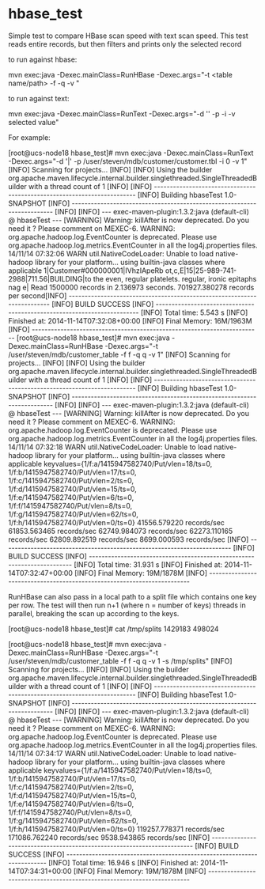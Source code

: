 hbase_test
==========
Simple test to compare HBase scan speed with text scan speed.
This test reads entire records, but then filters and prints only the selected record

to run against hbase:

mvn exec:java -Dexec.mainClass=RunHBase -Dexec.args="-t <table name/path> -f <selected family>  -q <selected qualifier> -v <selected value>"

to run against text:

mvn exec:java -Dexec.mainClass=RunText -Dexec.args="-d '<delimiter>' -p <path to file> -i <selected index> -v selected value"


For example:

[root@ucs-node18 hbase_test]# mvn exec:java -Dexec.mainClass=RunText -Dexec.args="-d '|' -p /user/steven/mdb/customer/customer.tbl -i 0 -v 1"
[INFO] Scanning for projects...
[INFO]
[INFO] Using the builder org.apache.maven.lifecycle.internal.builder.singlethreaded.SingleThreadedBuilder with a thread count of 1
[INFO]
[INFO] ------------------------------------------------------------------------
[INFO] Building hbaseTest 1.0-SNAPSHOT
[INFO] ------------------------------------------------------------------------
[INFO]
[INFO] --- exec-maven-plugin:1.3.2:java (default-cli) @ hbaseTest ---
[WARNING] Warning: killAfter is now deprecated. Do you need it ? Please comment on MEXEC-6.
WARNING: org.apache.hadoop.log.EventCounter is deprecated. Please use org.apache.hadoop.log.metrics.EventCounter in all the log4j.properties files.
14/11/14 07:32:06 WARN util.NativeCodeLoader: Unable to load native-hadoop library for your platform... using builtin-java classes where applicable
1|Customer#000000001|IVhzIApeRb ot,c,E|15|25-989-741-2988|711.56|BUILDING|to the even, regular platelets. regular, ironic epitaphs nag e|
Read 1500000 records in 2.136973 seconds. 701927.380278 records per second[INFO] ------------------------------------------------------------------------
[INFO] BUILD SUCCESS
[INFO] ------------------------------------------------------------------------
[INFO] Total time: 5.543 s
[INFO] Finished at: 2014-11-14T07:32:08+00:00
[INFO] Final Memory: 16M/1963M
[INFO] ------------------------------------------------------------------------
[root@ucs-node18 hbase_test]# mvn exec:java -Dexec.mainClass=RunHBase -Dexec.args="-t /user/steven/mdb/customer_table -f f -q q -v 1"
[INFO] Scanning for projects...
[INFO]
[INFO] Using the builder org.apache.maven.lifecycle.internal.builder.singlethreaded.SingleThreadedBuilder with a thread count of 1
[INFO]
[INFO] ------------------------------------------------------------------------
[INFO] Building hbaseTest 1.0-SNAPSHOT
[INFO] ------------------------------------------------------------------------
[INFO]
[INFO] --- exec-maven-plugin:1.3.2:java (default-cli) @ hbaseTest ---
[WARNING] Warning: killAfter is now deprecated. Do you need it ? Please comment on MEXEC-6.
WARNING: org.apache.hadoop.log.EventCounter is deprecated. Please use org.apache.hadoop.log.metrics.EventCounter in all the log4j.properties files.
14/11/14 07:32:18 WARN util.NativeCodeLoader: Unable to load native-hadoop library for your platform... using builtin-java classes where applicable
keyvalues={1/f:a/1415947582740/Put/vlen=18/ts=0, 1/f:b/1415947582740/Put/vlen=17/ts=0, 1/f:c/1415947582740/Put/vlen=2/ts=0, 1/f:d/1415947582740/Put/vlen=15/ts=0, 1/f:e/1415947582740/Put/vlen=6/ts=0, 1/f:f/1415947582740/Put/vlen=8/ts=0, 1/f:g/1415947582740/Put/vlen=62/ts=0, 1/f:h/1415947582740/Put/vlen=0/ts=0}
41556.579220 records/sec
61853.563465 records/sec
62749.984073 records/sec
62273.110165 records/sec
62809.892519 records/sec
8699.000593 records/sec
[INFO] ------------------------------------------------------------------------
[INFO] BUILD SUCCESS
[INFO] ------------------------------------------------------------------------
[INFO] Total time: 31.931 s
[INFO] Finished at: 2014-11-14T07:32:47+00:00
[INFO] Final Memory: 19M/1878M
[INFO] ------------------------------------------------------------------------


RunHBase can also pass in a local path to a split file which contains one key per row. The test will then run n+1 (where n = number of keys) threads in parallel,
breaking the scan up according to the keys.

[root@ucs-node18 hbase_test]# cat /tmp/splits
1429183
498024

[root@ucs-node18 hbase_test]# mvn exec:java -Dexec.mainClass=RunHBase -Dexec.args="-t /user/steven/mdb/customer_table -f f -q q -v 1 -s /tmp/splits"
[INFO] Scanning for projects...
[INFO]
[INFO] Using the builder org.apache.maven.lifecycle.internal.builder.singlethreaded.SingleThreadedBuilder with a thread count of 1
[INFO]
[INFO] ------------------------------------------------------------------------
[INFO] Building hbaseTest 1.0-SNAPSHOT
[INFO] ------------------------------------------------------------------------
[INFO]
[INFO] --- exec-maven-plugin:1.3.2:java (default-cli) @ hbaseTest ---
[WARNING] Warning: killAfter is now deprecated. Do you need it ? Please comment on MEXEC-6.
WARNING: org.apache.hadoop.log.EventCounter is deprecated. Please use org.apache.hadoop.log.metrics.EventCounter in all the log4j.properties files.
14/11/14 07:34:17 WARN util.NativeCodeLoader: Unable to load native-hadoop library for your platform... using builtin-java classes where applicable
keyvalues={1/f:a/1415947582740/Put/vlen=18/ts=0, 1/f:b/1415947582740/Put/vlen=17/ts=0, 1/f:c/1415947582740/Put/vlen=2/ts=0, 1/f:d/1415947582740/Put/vlen=15/ts=0, 1/f:e/1415947582740/Put/vlen=6/ts=0, 1/f:f/1415947582740/Put/vlen=8/ts=0, 1/f:g/1415947582740/Put/vlen=62/ts=0, 1/f:h/1415947582740/Put/vlen=0/ts=0}
119257.778371 records/sec
171086.762240 records/sec
9538.943865 records/sec
[INFO] ------------------------------------------------------------------------
[INFO] BUILD SUCCESS
[INFO] ------------------------------------------------------------------------
[INFO] Total time: 16.946 s
[INFO] Finished at: 2014-11-14T07:34:31+00:00
[INFO] Final Memory: 19M/1878M
[INFO] ------------------------------------------------------------------------
